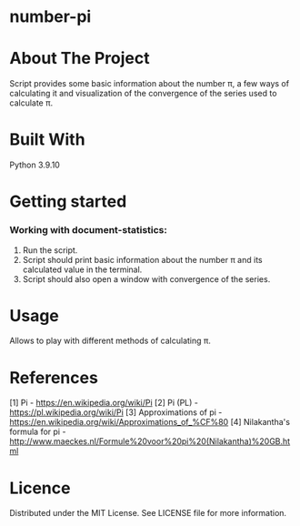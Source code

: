 # number-pi

# About The Project
Script provides some basic information about the number π, a few ways of calculating it and visualization of the convergence of the series used to calculate π.

# Built With
Python 3.9.10

# Getting started

### Working with document-statistics:
1. Run the script.
2. Script should print basic information about the number π and its calculated value in the terminal.
3. Script should also open a window with convergence of the series.

# Usage
Allows to play with different methods of calculating π.

# References
[1] Pi - https://en.wikipedia.org/wiki/Pi
[2] Pi (PL) - https://pl.wikipedia.org/wiki/Pi
[3] Approximations of pi - https://en.wikipedia.org/wiki/Approximations_of_%CF%80
[4] Nilakantha's formula for pi - http://www.maeckes.nl/Formule%20voor%20pi%20(Nilakantha)%20GB.html

# Licence
Distributed under the MIT License. See LICENSE file for more information.
